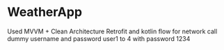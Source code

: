 # WeatherApp

Used MVVM + Clean Architecture
Retrofit and kotlin flow for network call
dummy username and password
user1 to 4 with password 1234